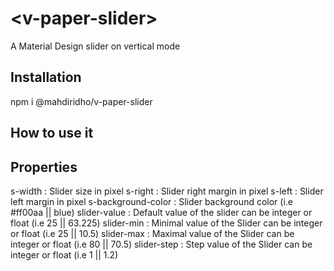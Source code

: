 # \<v-paper-slider\>

A Material Design slider on vertical mode

## Installation

npm i @mahdiridho/v-paper-slider

## How to use it

<v-paper-slider 
	s-width="SLIDER_SIZE" 
	s-right="SLIDER_RIGHT_MARGIN" 
	s-left="SLIDER_LEFT_MARGIN" 
	s-background-color="SLIDER_BACKGROUND_COLOR" 
	slider-value="SLIDER_DEFAULT_VALUE" 
	slider-min="SLIDER_MINIMUM_VALUE" 
	slider-max="SLIDER_MAXIMUM_VALUE" 
	slider-step="SLIDER_STEP_VALUE">
</v-paper-slider>

## Properties

s-width : Slider size in pixel
s-right : Slider right margin in pixel
s-left : Slider left margin in pixel
s-background-color : Slider background color (i.e #ff00aa || blue)
slider-value : Default value of the slider can be integer or float (i.e 25 || 63.225)
slider-min : Minimal value of the Slider can be integer or float (i.e 25 || 10.5)
slider-max : Maximal value of the Slider can be integer or float (i.e 80 || 70.5)
slider-step : Step value of the Slider can be integer or float (i.e 1 || 1.2)